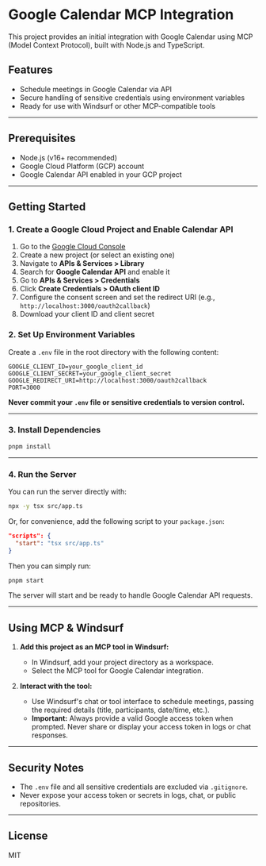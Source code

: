 # Google Calendar MCP Integration

This project provides an initial integration with Google Calendar using MCP (Model Context Protocol), built with Node.js and TypeScript.

## Features
- Schedule meetings in Google Calendar via API
- Secure handling of sensitive credentials using environment variables
- Ready for use with Windsurf or other MCP-compatible tools

---

## Prerequisites
- Node.js (v16+ recommended)
- Google Cloud Platform (GCP) account
- Google Calendar API enabled in your GCP project

---

## Getting Started

### 1. Create a Google Cloud Project and Enable Calendar API
1. Go to the [Google Cloud Console](https://console.cloud.google.com/)
2. Create a new project (or select an existing one)
3. Navigate to **APIs & Services > Library**
4. Search for **Google Calendar API** and enable it
5. Go to **APIs & Services > Credentials**
6. Click **Create Credentials > OAuth client ID**
7. Configure the consent screen and set the redirect URI (e.g., `http://localhost:3000/oauth2callback`)
8. Download your client ID and client secret

### 2. Set Up Environment Variables
Create a `.env` file in the root directory with the following content:

```env
GOOGLE_CLIENT_ID=your_google_client_id
GOOGLE_CLIENT_SECRET=your_google_client_secret
GOOGLE_REDIRECT_URI=http://localhost:3000/oauth2callback
PORT=3000
```

**Never commit your `.env` file or sensitive credentials to version control.**

---

### 3. Install Dependencies
```bash
pnpm install
```

---

### 4. Run the Server

You can run the server directly with:
```bash
npx -y tsx src/app.ts
```

Or, for convenience, add the following script to your `package.json`:

```json
"scripts": {
  "start": "tsx src/app.ts"
}
```
Then you can simply run:
```bash
pnpm start
```

The server will start and be ready to handle Google Calendar API requests.

---

## Using MCP & Windsurf

1. **Add this project as an MCP tool in Windsurf:**
   - In Windsurf, add your project directory as a workspace.
   - Select the MCP tool for Google Calendar integration.

2. **Interact with the tool:**
   - Use Windsurf's chat or tool interface to schedule meetings, passing the required details (title, participants, date/time, etc.).
   - **Important:** Always provide a valid Google access token when prompted. Never share or display your access token in logs or chat responses.

---

## Security Notes
- The `.env` file and all sensitive credentials are excluded via `.gitignore`.
- Never expose your access token or secrets in logs, chat, or public repositories.

---

## License
MIT
